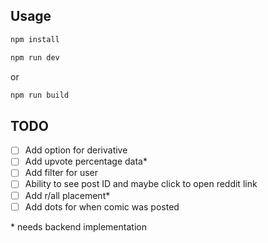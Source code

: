 ## Usage

```bash
npm install
```

```bash
npm run dev
```

or

```bash
npm run build
```

## TODO

- [ ] Add option for derivative
- [ ] Add upvote percentage data*
- [ ] Add filter for user
- [ ] Ability to see post ID and maybe click to open reddit link
- [ ] Add r/all placement*
- [ ] Add dots for when comic was posted

\* needs backend implementation
